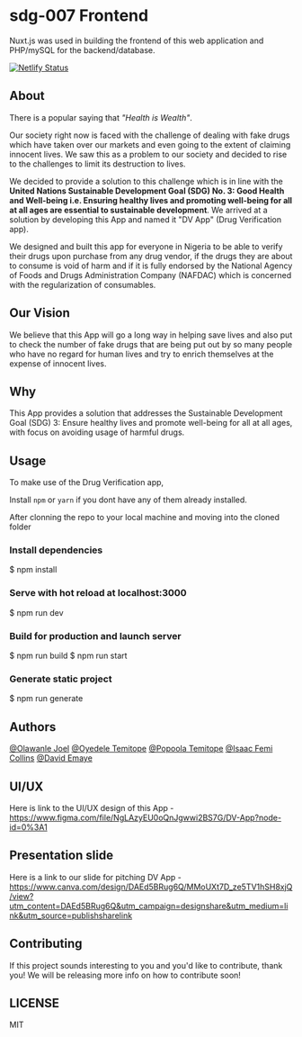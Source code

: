 # sdg-007 Frontend
Nuxt.js was used in building the frontend of this web application and PHP/mySQL for the backend/database.

[![Netlify Status](https://api.netlify.com/api/v1/badges/0bd0cc77-51a0-458f-80f7-aa979252c345/deploy-status)](https://app.netlify.com/sites/dv-app/deploys)

## About
There is a popular saying that _"Health is Wealth"_.

Our society right now is faced with the challenge of dealing with fake drugs which have taken over our markets and even going to the extent of claiming innocent lives.
We saw this as a problem to our society and decided to rise to the challenges to limit its destruction to lives.

We decided to provide a solution to this challenge which is in line with the **United Nations Sustainable Development Goal (SDG) No. 3: Good Health and Well-being i.e. Ensuring healthy lives and promoting well-being for all at all ages are essential to sustainable development**.
We arrived at a solution by developing this App and named it "DV App" (Drug Verification app).

We designed and built this app for everyone in Nigeria to be able to verify their drugs upon purchase from any drug vendor, if the drugs they are about to consume is void of harm and if it is fully endorsed by the National Agency of Foods and Drugs Administration Company (NAFDAC) which is concerned with the regularization of consumables.

## Our Vision

We believe that this App will go a long way in helping save lives and also put to check the number of fake drugs that are being put out by so many people who have no regard for human lives and try to enrich themselves at the expense of innocent lives.

## Why

This App provides a solution that addresses the Sustainable Development Goal (SDG) 3: Ensure healthy lives and promote well-being for all at all ages, with focus on avoiding usage of harmful drugs.


## Usage
To make use of the Drug Verification app,

Install `npm` or `yarn` if you dont have any of them already installed.

After clonning the repo to your local machine and moving into the cloned folder

### Install dependencies
$ npm install

### Serve with hot reload at localhost:3000
$ npm run dev

### Build for production and launch server
$ npm run build
$ npm run start

### Generate static project
$ npm run generate

## Authors

[@Olawanle Joel](https://github.com/olawanlejoel)
[@Oyedele Temitope](https://github.com/oyedeletemitope)
[@Popoola Temitope](https://github.com/popoolatopzy)
[@Isaac Femi Collins](https://github.com/femicollins83)
[@David Emaye](https://github.com/emodot)

## UI/UX

Here is  link to the UI/UX design of this App - https://www.figma.com/file/NgLAzyEU0oQnJgwwi2BS7G/DV-App?node-id=0%3A1

## Presentation slide

Here is a link to our slide for pitching DV App - https://www.canva.com/design/DAEd5BRug6Q/MMoUXt7D_ze5TV1hSH8xjQ/view?utm_content=DAEd5BRug6Q&utm_campaign=designshare&utm_medium=link&utm_source=publishsharelink


## Contributing

If this project sounds interesting to you and you'd like to contribute, thank you!
We will be releasing more info on how to contribute soon!

## LICENSE
MIT


